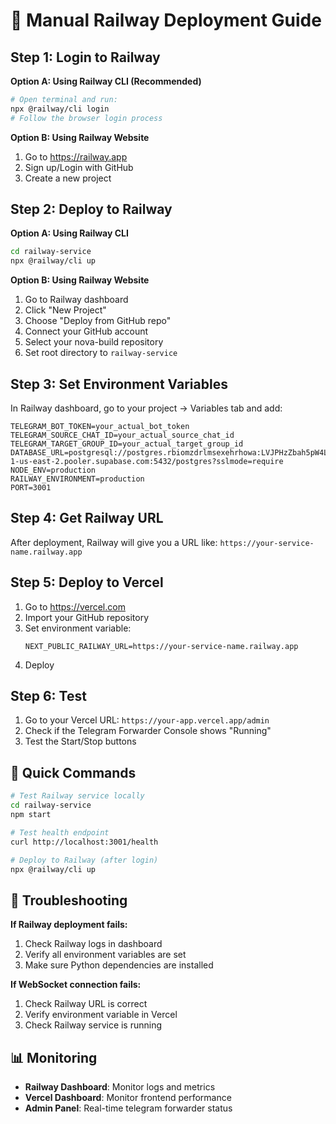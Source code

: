 # 🚀 Manual Railway Deployment Guide

## Step 1: Login to Railway

**Option A: Using Railway CLI (Recommended)**
```bash
# Open terminal and run:
npx @railway/cli login
# Follow the browser login process
```

**Option B: Using Railway Website**
1. Go to https://railway.app
2. Sign up/Login with GitHub
3. Create a new project

## Step 2: Deploy to Railway

**Option A: Using Railway CLI**
```bash
cd railway-service
npx @railway/cli up
```

**Option B: Using Railway Website**
1. Go to Railway dashboard
2. Click "New Project"
3. Choose "Deploy from GitHub repo"
4. Connect your GitHub account
5. Select your nova-build repository
6. Set root directory to `railway-service`

## Step 3: Set Environment Variables

In Railway dashboard, go to your project → Variables tab and add:

```
TELEGRAM_BOT_TOKEN=your_actual_bot_token
TELEGRAM_SOURCE_CHAT_ID=your_actual_source_chat_id  
TELEGRAM_TARGET_GROUP_ID=your_actual_target_group_id
DATABASE_URL=postgresql://postgres.rbiomzdrlmsexehrhowa:LVJPHzZbah5pW4Lp@aws-1-us-east-2.pooler.supabase.com:5432/postgres?sslmode=require
NODE_ENV=production
RAILWAY_ENVIRONMENT=production
PORT=3001
```

## Step 4: Get Railway URL

After deployment, Railway will give you a URL like:
`https://your-service-name.railway.app`

## Step 5: Deploy to Vercel

1. Go to https://vercel.com
2. Import your GitHub repository
3. Set environment variable:
   ```
   NEXT_PUBLIC_RAILWAY_URL=https://your-service-name.railway.app
   ```
4. Deploy

## Step 6: Test

1. Go to your Vercel URL: `https://your-app.vercel.app/admin`
2. Check if the Telegram Forwarder Console shows "Running"
3. Test the Start/Stop buttons

## 🎯 Quick Commands

```bash
# Test Railway service locally
cd railway-service
npm start

# Test health endpoint
curl http://localhost:3001/health

# Deploy to Railway (after login)
npx @railway/cli up
```

## 🔧 Troubleshooting

**If Railway deployment fails:**
1. Check Railway logs in dashboard
2. Verify all environment variables are set
3. Make sure Python dependencies are installed

**If WebSocket connection fails:**
1. Check Railway URL is correct
2. Verify environment variable in Vercel
3. Check Railway service is running

## 📊 Monitoring

- **Railway Dashboard**: Monitor logs and metrics
- **Vercel Dashboard**: Monitor frontend performance
- **Admin Panel**: Real-time telegram forwarder status

